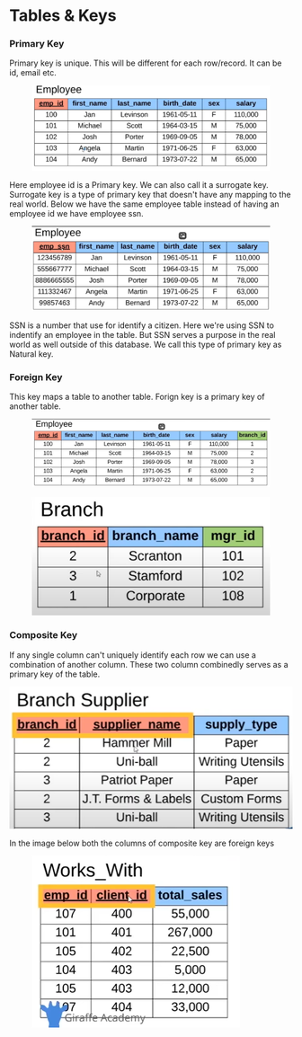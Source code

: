 # Tables & Keys

### Primary Key

Primary key is unique. This will be different for each row/record. It can be id, email etc.

<figure><img src=".gitbook/assets/image (7).png" alt=""><figcaption></figcaption></figure>

Here employee id is a Primary key. We can also call it a surrogate key. Surrogate key is a type of primary key that doesn't have any mapping to the real world. Below we have the same employee table instead of having an employee id we have employee ssn.

<figure><img src=".gitbook/assets/image (8).png" alt=""><figcaption></figcaption></figure>

SSN is a number that use for identify a citizen. Here we're using SSN to indentify an employee in the table. But SSN serves a purpose in the real world as well outside of this database. We call this type of primary key as Natural key.

### Foreign Key

This key maps a table to another table. Forign key is a primary key of another table.

<figure><img src=".gitbook/assets/image (10).png" alt=""><figcaption></figcaption></figure>

<figure><img src=".gitbook/assets/image (9).png" alt=""><figcaption></figcaption></figure>

### Composite Key

If any single column can't uniquely identify each row we can use a combination of another column. These two column combinedly serves as a primary key of the table.

![](<.gitbook/assets/image (11).png>) &#x20;

In the image below both the columns of composite key are foreign keys

<figure><img src=".gitbook/assets/image (12).png" alt=""><figcaption></figcaption></figure>
